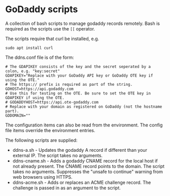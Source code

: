 # GoDaddy scripts

A collection of bash scripts to manage godaddy records remotely.
Bash is required as the scripts use the `[[` operator.

The scripts require that curl be installed, e.g.

    sudo apt install curl

The ddns.conf file is of the form:

    # The GDAPIKEY consists of the key and the secret seperated by a colon, e.g. "key:secret"
    GDAPIKEY="Replace with your GoDaddy API key or GoDaddy OTE key if using the OTE."
    # The https:// prefix is required as part of the string.
    GDHOST=https://api.godaddy.com
    # Use this for testing on the OTE. Be sure to set the OTE key in GDAPIKEY if using the OTE.
    # GODADDYHOST=https://api.ote-godaddy.com
    # Replace with your domain as registered on GoDaddy (not the hostname part).
    GDDOMAIN=""

The configuration items can also be read from the environment. The config file items override the environment entries.

The following scripts are supplied:

* ddns-a.sh - Updates the godaddy A record if different than your external IP.
              The script takes no arguments.
* ddns-cname.sh - Adds a godaddy CNAME record for the local host if not already present.
                The CNAME record points to the domain.  The script takes no arguments.
                Suppresses the "unsafe to continue" warning from web browsers using HTTPS.
* ddns-acme.sh - Adds or replaces an ACME challenge record. The challenge is passed in as
                 an argument to the script.
